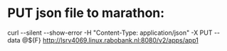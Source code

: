 # PUT json file to marathon:
curl --silent --show-error -H "Content-Type: application/json" -X PUT --data @${F} http://lsrv4069.linux.rabobank.nl:8080/v2/apps/app1